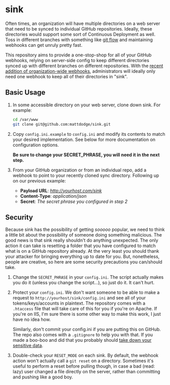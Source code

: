 sink
====

Often times, an organization will have multiple directories on a web server that need to be synced to individual GitHub repositories. Ideally, these directories would support some sort of Continuous Deployment as well. Toss in different branches with something like [git flow](http://nvie.com/posts/a-successful-git-branching-model/) and maintaining webhooks can get unruly pretty fast.

This repository aims to provide a one-stop-shop for all of your GitHub webhooks, relying on server-side config to keep different directories synced up with different branches on different repositories. With the [recent addition of organization-wide webhooks](https://github.com/blog/1933-introducing-organization-webhooks), administrators will ideally only need one webhook to keep all of their directories in "sink".

## Basic Usage

1. In some accessible directory on your web server, clone down sink. For example:

    ```sh
    cd /var/www
    git clone git@github.com:mattdodge/sink.git
    ```

2. Copy `config.ini.example` to `config.ini` and modify its contents to match your desired implementation. See below for more documentation on configuration options.

    **Be sure to change your SECRET_PHRASE, you will need it in the next step.**

3. From your GitHub organization or from an individual repo, add a webhook to point to your recently cloned sync directory. Following up on our previous example:
    - **Payload URL**: *http://yourhost.com/sink*
    - **Content-Type**: *application/json*
    - **Secret**: *The secret phrase you configured in step 2*

## Security

Because sink has the possibility of getting *sooooo* popular, we need to think a little bit about the possibility of someone doing something malicious. The good news is that sink really shouldn't do anything unexpected. The only action it can take is resetting a folder that you have configured to match what is on a GitHub repository already. At the very least you should thank your attacker for bringing everything up to date for you. But, nonetheless, people are creative, so here are some security precautions you can/should take.

1. Change the `SECRET_PHRASE` in your `config.ini`. The script actually makes you do it (unless you change the script...), so just do it. It can't hurt.

2. Protect your `config.ini`. We don't want someone to be able to make a request to `http://yourhost/sink/config.ini` and see all of your tokens/keys/accounts in plaintext. The repository comes with a `.htaccess` file that will take care of this for you if you're on Apache. If you're on IIS, I'm sure there is some other way to make this work, I just have no idea how.

    Similarly, don't commit your config.ini if you are putting this on GitHub. The repo also comes with a `.gitignore` to help you with that. If you made a boo-boo and did that you probably should [take down your sensitive data](https://help.github.com/articles/remove-sensitive-data/).

3. Double-check your `RESET_MODE` on each sink. By default, the webhook action won't actually call a `git reset` on a directory. Sometimes it's useful to perform a reset before pulling though, in case a bad (read: lazy) user changed a file directly on the server, rather than committing and pushing like a good boy. 
  
